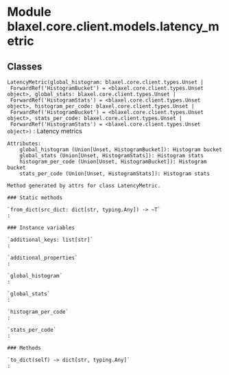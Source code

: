 Module blaxel.core.client.models.latency_metric
===============================================

Classes
-------

`LatencyMetric(global_histogram: blaxel.core.client.types.Unset | ForwardRef('HistogramBucket') = <blaxel.core.client.types.Unset object>, global_stats: blaxel.core.client.types.Unset | ForwardRef('HistogramStats') = <blaxel.core.client.types.Unset object>, histogram_per_code: blaxel.core.client.types.Unset | ForwardRef('HistogramBucket') = <blaxel.core.client.types.Unset object>, stats_per_code: blaxel.core.client.types.Unset | ForwardRef('HistogramStats') = <blaxel.core.client.types.Unset object>)`
:   Latency metrics
    
    Attributes:
        global_histogram (Union[Unset, HistogramBucket]): Histogram bucket
        global_stats (Union[Unset, HistogramStats]): Histogram stats
        histogram_per_code (Union[Unset, HistogramBucket]): Histogram bucket
        stats_per_code (Union[Unset, HistogramStats]): Histogram stats
    
    Method generated by attrs for class LatencyMetric.

    ### Static methods

    `from_dict(src_dict: dict[str, typing.Any]) ‑> ~T`
    :

    ### Instance variables

    `additional_keys: list[str]`
    :

    `additional_properties`
    :

    `global_histogram`
    :

    `global_stats`
    :

    `histogram_per_code`
    :

    `stats_per_code`
    :

    ### Methods

    `to_dict(self) ‑> dict[str, typing.Any]`
    :